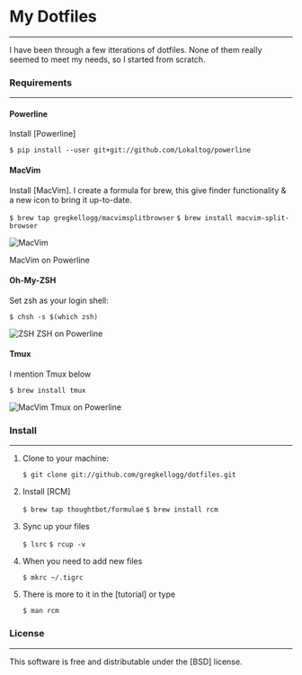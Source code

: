 # My Dotfiles

---- 

I have been through a few itterations of dotfiles.  None of them really seemed to meet my needs, so I started from scratch.

### Requirements

---- 
#### Powerline
Install [Powerline]

`$ pip install --user git+git://github.com/Lokaltog/powerline`

#### MacVim
Install [MacVim].  I create a formula for brew, this give finder functionality & a new icon to bring it up-to-date.

`$ brew tap gregkellogg/macvimsplitbrowser`
`$ brew install macvim-split-browser`

![MacVim](https://raw.githubusercontent.com/gregkellogg/dotfiles/master/images/MacVim.png)

MacVim on Powerline
#### Oh-My-ZSH
Set zsh as your login shell:

`$ chsh -s $(which zsh)`

![ZSH](https://raw.githubusercontent.com/gregkellogg/dotfiles/master/images/zsh.png)
ZSH on Powerline

#### Tmux
I mention Tmux below

`$ brew install tmux`

![MacVim](https://raw.githubusercontent.com/gregkellogg/dotfiles/master/images/tmux.png)
Tmux on Powerline

### Install

---- 

1. Clone to your machine:

	`$ git clone git://github.com/gregkellogg/dotfiles.git`

2. Install [RCM]

	`$ brew tap thoughtbot/formulae`
	`$ brew install rcm`

3. Sync up your files

	`$ lsrc`
	`$ rcup -v`

4. When you need to add new files

	`$ mkrc ~/.tigrc`

5. There is more to it in the [tutorial] or type 

	`$ man rcm`

### License

---- 

This software is free and distributable under the [BSD] license.
